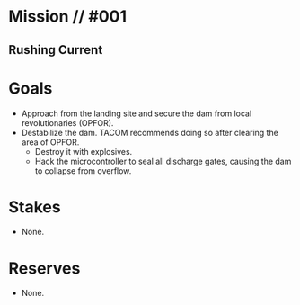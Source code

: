 # Mission // #001
## Rushing Current
# Goals
- Approach from the landing site and secure the dam from local revolutionaries (OPFOR).
- Destabilize the dam. TACOM recommends doing so after clearing the area of OPFOR.
  - Destroy it with explosives.
  - Hack the microcontroller to seal all discharge gates, causing the dam to collapse from overflow.

# Stakes
- None.

# Reserves
- None.